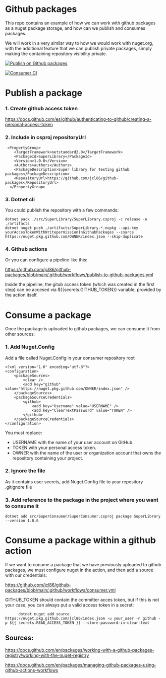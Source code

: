 # Github packages

This repo contains an example of how we can work with github packages as a nuget package storage, and how can we publish and consumes packages.

We will work in a very similar way to how we would work with nuget.org, with the additional feature that we can publish private packages, simply making the containing repository visibility private.

[![Publish on Github packages](https://github.com/jcl86/github-packages/actions/workflows/publish-to-github-packages.yml/badge.svg)](https://github.com/jcl86/github-packages/actions/workflows/publish-to-github-packages.yml)

[![Consumer CI](https://github.com/jcl86/github-packages/actions/workflows/consumer.yml/badge.svg)](https://github.com/jcl86/github-packages/actions/workflows/consumer.yml)

# Publish a package

### 1. Create github access token

https://docs.github.com/es/github/authenticating-to-github/creating-a-personal-access-token

### 2. Include in csproj repositoryUrl

````
 <PropertyGroup>
    <TargetFramework>netstandard2.0</TargetFramework>
    <PackageId>SuperLibrary</PackageId>
    <Version>1.0.0</Version>
    <Authors>authors</Authors>
    <PackageDescription>Super library for testing github packages</PackageDescription>
    <RepositoryUrl>https://github.com/jcl86/github-packages</RepositoryUrl>
  </PropertyGroup>
````

### 3. Dotnet cli

You could publish the repository with a few commands:

````
dotnet pack ./src/SuperLibrary/SuperLibrary.csproj -c release -o ./artifacts
dotnet nuget push ./artifacts/SuperLibrary.*.nupkg --api-key yourAccesTokenWithWritepermissionInGithubPackages --source https://nuget.pkg.github.com/OWNER/index.json --skip-duplicate
````
### 4. Github actions

Or you can configure a pipeline like this:

https://github.com/jcl86/github-packages/blob/main/.github/workflows/publish-to-github-packages.yml

Inside the pipeline, the gitub access token (which was created in the first step) can be accesed via ${{secrets.GITHUB_TOKEN}} variable, provided by the action itself.


# Consume a package

Once the package is uploaded to github packages, we can consume it from other sources:

### 1. Add Nuget.Config

Add a file called Nuget.Config in your consumer repository root

````
<?xml version="1.0" encoding="utf-8"?>
<configuration>
    <packageSources>
        <clear />
        <add key="github" value="https://nuget.pkg.github.com/OWNER/index.json" />
    </packageSources>
    <packageSourceCredentials>
        <github>
            <add key="Username" value="USERNAME" />
            <add key="ClearTextPassword" value="TOKEN" />
        </github>
    </packageSourceCredentials>
</configuration>
````
You must replace:

- USERNAME with the name of your user account on GitHub.
- TOKEN with your personal access token.
- OWNER with the name of the user or organization account that owns the repository containing your project.

### 2. Ignore the file

As it contains user secrets, add Nuget.Config file to your repository .gitignore file

### 3. Add reference to the package in the project where you want to consume it

````
dotnet add src/SuperConsumer/SuperConsumer.csproj package SuperLibrary --version 1.0.6
````

# Consume a package within a github action

If we want to conume a package that we have previously uploaded to github packages, we must configure nuget in the action, and then add a source with our credentials:

https://github.com/jcl86/github-packages/blob/main/.github/workflows/consumer.yml

GITHUB_TOKEN should contain the committer acces token, but if this is not your case, you can always put a valid access token in a secret:

````
      dotnet nuget add source https://nuget.pkg.github.com/jcl86/index.json -u your_user -n github -p ${{ secrets.READ_ACCESS_TOKEN }} --store-password-in-clear-text
````
## Sources:

https://docs.github.com/en/packages/working-with-a-github-packages-registry/working-with-the-nuget-registry

https://docs.github.com/en/packages/managing-github-packages-using-github-actions-workflows
